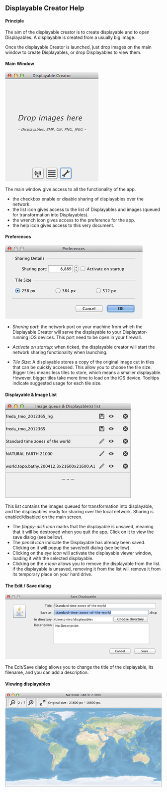 ## Displayable Creator Help



#### Principle

The aim of the displayable creator is to create displayable and to
open Displayables. A displayable is created from a usually big image.

Once the displayable Creator is launched, just drop images on the main
window to create Displayables, or drop Displayables to view them.

#### Main Window

<img src="img/main.png">

The main window give access to all the functionality of the app. 

- the checkbox enable or disable sharing of displayables over the network.
- the list icon gives access to the list of Displayables and images
  (queued for transformation into Displayables).
- the wrench icon gives access to the preference for the app.
- the help icon gives access to this very document.


#### Preferences

<img src="img/prefs.png">

- _Sharing port_: the network port on your machine from which the Displayable Creator will serve the displayable to your Displayator-running iOS devices. This port need to be open in your firewall.

- _Activate on startup_: when ticked, the displayable creator will start the network sharing functionality when launching.


- _Tile Size_: A displayable stores a copy of the original image cut in tiles that can be quickly accessed. This allow you to choose the tile size. Bigger tiles means less tiles to store, which means a smaller displayable. However, bigger tiles take more time to load on the iOS device. Tooltips indicate suggested usage for each tile size.




#### Displayable & Image List

<img src="img/list.png">

This list contains the images queued for transformation into
displayable, and the displayables ready for sharing over the local
network. Sharing is enabled/disabled on the main screen.

- The _floppy-disk icon_ marks that the displayable is unsaved,
meaning that it will be destroyed when you quit the app. Click on it
to view the save dialog (see bellow).
- The _pencil icon_ indicate the Displayable has already been saved. Clicking on it will popup the save/edit dialog (see bellow).
- Clicking on the _eye icon_ will activate the displayable viewer window, loading it with the selected displayable.
- Clicking on the _x icon_ allows you to remove the displayable from the list. if the displayable is unsaved, removing it from the list will remove it from its temporary place on your hard drive.


#### The Edit / Save dialog

<img src="img/save.png">

The Edit/Save dialog allows you to change the title of the displayable, its
filename, and you can add a description.



#### Viewing displayables

<img src="img/view.png">


